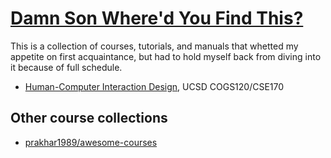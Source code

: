 # [Damn Son Where'd You Find This?](https://www.youtube.com/watch?v=fWuieH6CPhA)
This is a collection of courses, tutorials, and manuals that whetted my appetite on first acquaintance, but had to hold myself back from diving into it because of full schedule.

- [Human-Computer Interaction Design](http://d.ucsd.edu/class/intro-hci/2016/), UCSD COGS120/CSE170

## Other course collections

- [prakhar1989/awesome-courses](https://github.com/prakhar1989/awesome-courses)
